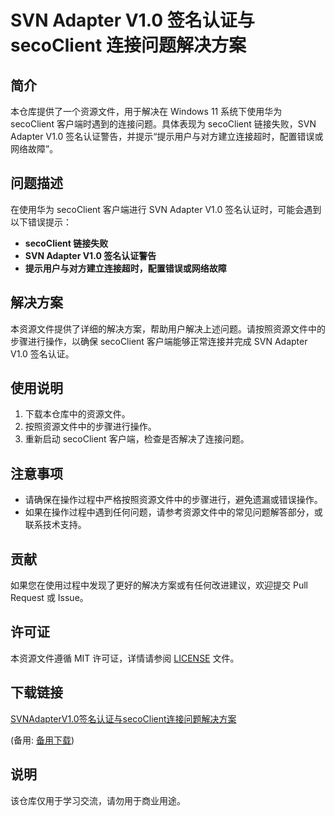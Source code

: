# SVN Adapter V1.0 签名认证与 secoClient 连接问题解决方案

## 简介
本仓库提供了一个资源文件，用于解决在 Windows 11 系统下使用华为 secoClient 客户端时遇到的连接问题。具体表现为 secoClient 链接失败，SVN Adapter V1.0 签名认证警告，并提示“提示用户与对方建立连接超时，配置错误或网络故障”。

## 问题描述
在使用华为 secoClient 客户端进行 SVN Adapter V1.0 签名认证时，可能会遇到以下错误提示：
- **secoClient 链接失败**
- **SVN Adapter V1.0 签名认证警告**
- **提示用户与对方建立连接超时，配置错误或网络故障**

## 解决方案
本资源文件提供了详细的解决方案，帮助用户解决上述问题。请按照资源文件中的步骤进行操作，以确保 secoClient 客户端能够正常连接并完成 SVN Adapter V1.0 签名认证。

## 使用说明
1. 下载本仓库中的资源文件。
2. 按照资源文件中的步骤进行操作。
3. 重新启动 secoClient 客户端，检查是否解决了连接问题。

## 注意事项
- 请确保在操作过程中严格按照资源文件中的步骤进行，避免遗漏或错误操作。
- 如果在操作过程中遇到任何问题，请参考资源文件中的常见问题解答部分，或联系技术支持。

## 贡献
如果您在使用过程中发现了更好的解决方案或有任何改进建议，欢迎提交 Pull Request 或 Issue。

## 许可证
本资源文件遵循 MIT 许可证，详情请参阅 [LICENSE](LICENSE) 文件。

## 下载链接
[SVNAdapterV1.0签名认证与secoClient连接问题解决方案](https://pan.quark.cn/s/032f9c394383) 

(备用: [备用下载](https://pan.baidu.com/s/1uJT8Hg_uv02Kv0mvZq8UgA?pwd=1234))

## 说明

该仓库仅用于学习交流，请勿用于商业用途。
